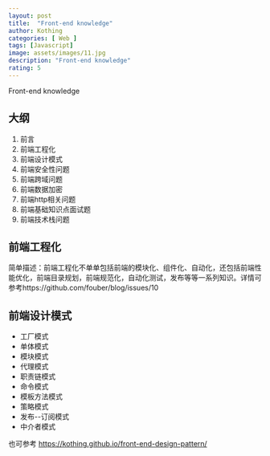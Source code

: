 ```yaml
---
layout: post
title:  "Front-end knowledge"
author: Kothing
categories: [ Web ]
tags: [Javascript]
image: assets/images/11.jpg
description: "Front-end knowledge"
rating: 5
---
```


Front-end knowledge

## 大纲
1. 前言 
2. 前端工程化 
3. 前端设计模式 
4. 前端安全性问题 
5. 前端跨域问题 
6. 前端数据加密 
7. 前端http相关问题 
8. 前端基础知识点面试题 
9. 前端技术栈问题 


## 前端工程化

简单描述：前端工程化不单单包括前端的模块化、组件化、自动化，还包括前端性能优化，前端目录规划，前端规范化，自动化测试，发布等等一系列知识。详情可参考https://github.com/fouber/blog/issues/10

## 前端设计模式
+ 工厂模式
+ 单体模式
+ 模块模式
+ 代理模式
+ 职责链模式
+ 命令模式
+ 模板方法模式
+ 策略模式
+ 发布--订阅模式
+ 中介者模式

也可参考 https://kothing.github.io/front-end-design-pattern/

